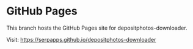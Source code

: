 # GitHub Pages

This branch hosts the GitHub Pages site for depositphotos-downloader.

Visit: https://serpapps.github.io/depositphotos-downloader
